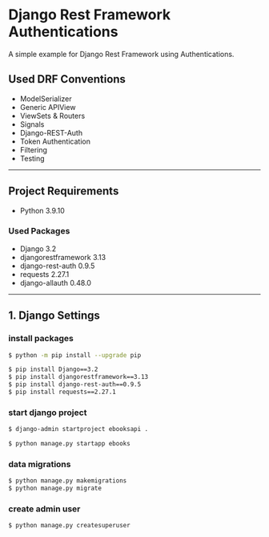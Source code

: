 # Django Rest Framework Authentications
A simple example for Django Rest Framework using Authentications.

## Used DRF Conventions
- ModelSerializer
- Generic APIView  
- ViewSets & Routers
- Signals
- Django-REST-Auth
- Token Authentication
- Filtering
- Testing
---

## Project Requirements

- Python 3.9.10

### Used Packages
- Django 3.2
- djangorestframework 3.13 
- django-rest-auth 0.9.5
- requests 2.27.1
- django-allauth 0.48.0

---

## 1. Django Settings
### install packages

```bash
$ python -m pip install --upgrade pip

$ pip install Django==3.2
$ pip install djangorestframework==3.13
$ pip install django-rest-auth==0.9.5
$ pip install requests==2.27.1
```

### start django project
```bash
$ django-admin startproject ebooksapi .

$ python manage.py startapp ebooks
```

### data migrations
```bash
$ python manage.py makemigrations
$ python manage.py migrate
```

### create admin user
```bash
$ python manage.py createsuperuser
```